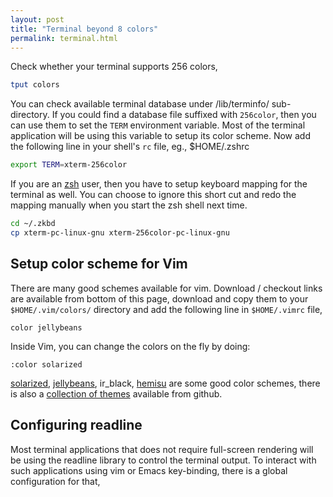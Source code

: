 ```yaml
---
layout: post
title: "Terminal beyond 8 colors"
permalink: terminal.html
---
```


Check whether your terminal supports 256 colors,

```bash
tput colors
```

You can check available terminal database under /lib/terminfo/ sub-directory.
If you could find a database file suffixed with `256color`, then you can use
them to set the `TERM` environment variable. Most of the terminal application
will be using this variable to setup its color scheme. Now add the following
line in your shell's `rc` file, eg., $HOME/.zshrc

```bash
export TERM=xterm-256color
```

If you are an [zsh][zsh-link] user, then you have to setup keyboard mapping
for the terminal as well. You can choose to ignore this short cut and redo
the mapping manually when you start the zsh shell next time.

```bash
cd ~/.zkbd
cp xterm-pc-linux-gnu xterm-256color-pc-linux-gnu
```

Setup color scheme for Vim
--------------------------

There are many good schemes available for vim. Download / checkout links are
available from bottom of this page, download and copy them to your
`$HOME/.vim/colors/` directory and add the following line in `$HOME/.vimrc`
file,

```vim
color jellybeans
```

Inside Vim, you can change the colors on the fly by doing:

```vim
:color solarized
```

[solarized][solarized-link], [jellybeans][jellybeans-link], ir_black,
[hemisu][hemisu-link] are some good color schemes, there is also a
[collection of themes][themes] available from github.

Configuring readline
--------------------

Most terminal applications that does not require full-screen rendering will be
using the readline library to control the terminal output. To interact with
such applications using vim or Emacs key-binding, there is a global
configuration for that,

[zsh-link]: http://zsh.org
[solarized-link]: https://github.com/altercation/solarized
[jellybeans-link]: https://github.com/nanotech/jellybeans.vim
[hemisu-link]: https://github.com/noahfrederick/Hemisu
[themes]: https://github.com/tomasr/dotfiles

